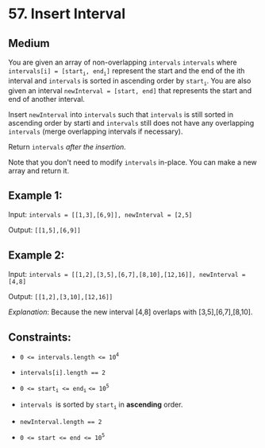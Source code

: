 # 57. Insert Interval

## Medium

You are given an array of non-overlapping `intervals` `intervals` where `intervals[i] = [start`<sub>`i`</sub>`, end`<sub>`i`</sub>`]` represent the start and the end of the ith interval and `intervals` is sorted in ascending order by `start`<sub>`i`</sub>. You are also given an interval `newInterval = [start, end]` that represents the start and end of another interval.

Insert `newInterval` into `intervals` such that `intervals` is still sorted in ascending order by starti and `intervals` still does not have any overlapping `intervals` (merge overlapping intervals if necessary).

Return `intervals` _after the insertion._

Note that you don't need to modify `intervals` in-place. You can make a new array and return it.

## Example 1:

Input: `intervals = [[1,3],[6,9]], newInterval = [2,5]`

Output: `[[1,5],[6,9]]`

## Example 2:

Input: `intervals = [[1,2],[3,5],[6,7],[8,10],[12,16]], newInterval = [4,8]`

Output: `[[1,2],[3,10],[12,16]]`

_Explanation_: Because the new interval [4,8] overlaps with [3,5],[6,7],[8,10].

## Constraints:

- `0 <= intervals.length <= 10`<sup>`4`</sup>

- `intervals[i].length == 2`

- `0 <= start`<sub>`i`</sub>` <= end`<sub>`i`</sub> `<= 10`<sup>`5`</sup>

- `intervals `is sorted by `start`<sub>`i`</sub> in **ascending** order.

- `newInterval.length == 2`

- `0 <= start <= end <= 10`<sup>`5`</sup>
